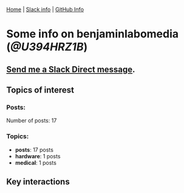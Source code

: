 [Home](https://kelu124.github.io/echommunity/) | [Slack info](https://kelu124.github.io/echommunity/) | [GitHub Info](https://kelu124.github.io/echommunity/github.html)

# Some info on __benjaminlabomedia__ (_@U394HRZ1B_)


## [Send me a Slack Direct message](https://echopen.slack.com/messages/@benjaminlabomedia/).

## Topics of interest

### Posts: 

Number of posts: 17

### Topics:

* __posts__: 17 posts
* __hardware__: 1 posts
* __medical__: 1 posts

## Key interactions 

